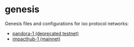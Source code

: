 # genesis
Genesis files and configurations for ixo protocol networks:
- [pandora-1 (deprecated testnet)](./pandora-1/README.md)
- [impacthub-1 (mainnet)](./impacthub-1/README.md)

